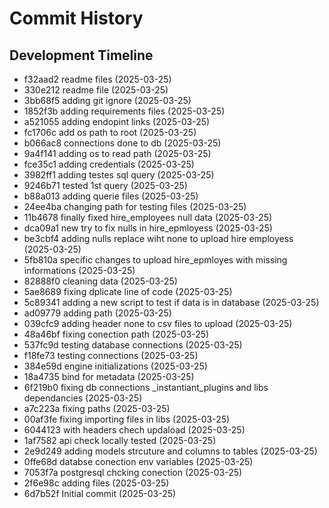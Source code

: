# Commit History

## Development Timeline
- f32aad2 readme files (2025-03-25)
- 330e212 readme file (2025-03-25)
- 3bb68f5 adding git ignore (2025-03-25)
- 1852f3b adding requirements files (2025-03-25)
- a521055 adding endopint links (2025-03-25)
- fc1706c add os path to root (2025-03-25)
- b066ac8 connections done to db (2025-03-25)
- 9a4f141 adding os to read path (2025-03-25)
- fce35c1 adding credentials (2025-03-25)
- 3982ff1 adding testes sql query (2025-03-25)
- 9246b71 tested 1st query (2025-03-25)
- b88a013 adding querie files (2025-03-25)
- 24ee4ba changing path for testing files (2025-03-25)
- 11b4678 finally fixed hire_employees null data (2025-03-25)
- dca09a1 new try to fix nulls in hire_epmloyess (2025-03-25)
- be3cbf4 adding nulls replace wiht none to upload hire employess (2025-03-25)
- 5fb810a specific changes to upload hire_epmloyes with missing informations (2025-03-25)
- 82888f0 cleaning data (2025-03-25)
- 5ae8689 fixing dplicate line of code (2025-03-25)
- 5c89341 adding a new script to test if data is in database (2025-03-25)
- ad09779 adding path (2025-03-25)
- 039cfc9 adding header none to csv files to upload (2025-03-25)
- 48a46bf fixing conection path (2025-03-25)
- 537fc9d testing database connections (2025-03-25)
- f18fe73 testing connections (2025-03-25)
- 384e59d engine initializations (2025-03-25)
- 18a4735 bind for metadata (2025-03-25)
- 6f219b0 fixing db connections  _instantiant_plugins and libs dependancies (2025-03-25)
- a7c223a fixing paths (2025-03-25)
- 00af3fe fixing importing files in libs (2025-03-25)
- 6044123 with headers chech updaload (2025-03-25)
- 1af7582 api check locally tested (2025-03-25)
- 2e9d249 adding models strcuture and columns to tables (2025-03-25)
- 0ffe68d databse conection env variables (2025-03-25)
- 7053f7a postgresql chcking conection (2025-03-25)
- 2f6e98c adding files (2025-03-25)
- 6d7b52f Initial commit (2025-03-25)